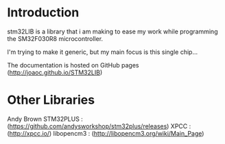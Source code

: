 Introduction
============
stm32LIB is a library that i am making to ease my work while programming the SM32F030R8 microcontroller.

I'm trying to make it generic, but my main focus is this single chip...

The documentation is hosted on GitHub pages (http://joaoc.github.io/STM32LIB)

Other Libraries
===============

Andy Brown STM32PLUS : (https://github.com/andysworkshop/stm32plus/releases)
XPCC : (http://xpcc.io/)
libopencm3 : (http://libopencm3.org/wiki/Main_Page)
  
